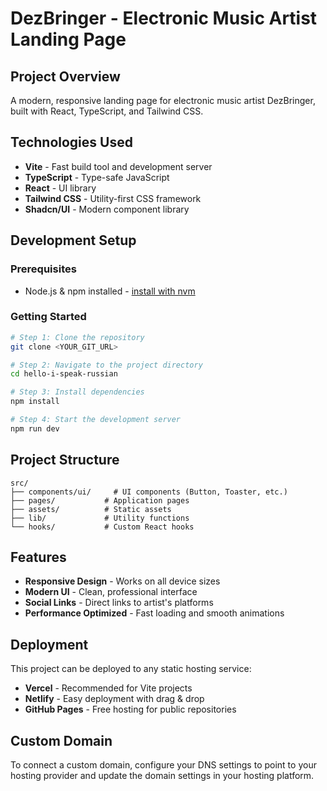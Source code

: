 # DezBringer - Electronic Music Artist Landing Page

## Project Overview

A modern, responsive landing page for electronic music artist DezBringer, built with React, TypeScript, and Tailwind CSS.

## Technologies Used

- **Vite** - Fast build tool and development server
- **TypeScript** - Type-safe JavaScript
- **React** - UI library
- **Tailwind CSS** - Utility-first CSS framework
- **Shadcn/UI** - Modern component library

## Development Setup

### Prerequisites
- Node.js & npm installed - [install with nvm](https://github.com/nvm-sh/nvm#installing-and-updating)

### Getting Started

```sh
# Step 1: Clone the repository
git clone <YOUR_GIT_URL>

# Step 2: Navigate to the project directory
cd hello-i-speak-russian

# Step 3: Install dependencies
npm install

# Step 4: Start the development server
npm run dev
```

## Project Structure

```
src/
├── components/ui/     # UI components (Button, Toaster, etc.)
├── pages/           # Application pages
├── assets/          # Static assets
├── lib/             # Utility functions
└── hooks/           # Custom React hooks
```

## Features

- **Responsive Design** - Works on all device sizes
- **Modern UI** - Clean, professional interface
- **Social Links** - Direct links to artist's platforms
- **Performance Optimized** - Fast loading and smooth animations

## Deployment

This project can be deployed to any static hosting service:

- **Vercel** - Recommended for Vite projects
- **Netlify** - Easy deployment with drag & drop
- **GitHub Pages** - Free hosting for public repositories

## Custom Domain

To connect a custom domain, configure your DNS settings to point to your hosting provider and update the domain settings in your hosting platform.